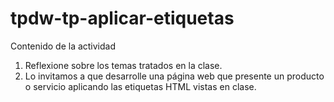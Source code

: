 # tpdw-tp-aplicar-etiquetas
Contenido de la actividad
1. Reflexione sobre los temas tratados en la clase.
2. Lo invitamos a que desarrolle una página web que presente un producto o servicio aplicando las etiquetas HTML vistas en clase.
